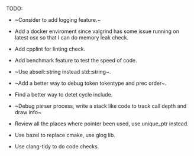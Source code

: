 TODO:

- ~Consider to add logging feature.~

- Add a docker enviroment since valgrind has some issue running on latest osx so that I can do memory leak check.

- Add cpplint for linting check.

- Add benchmark feature to test the speed of code.

- ~Use abseil::string instead std::string~.

- ~Add a better way to debug token tokentype and prec order~.

- Find a better way to detet cycle include.

- ~Debug parser process, write a stack like code to track call depth and draw info~

- Review all the places where pointer been used, use unique_ptr instead.

- Use bazel to replace cmake, use glog lib.

- Use clang-tidy to do code checks.
